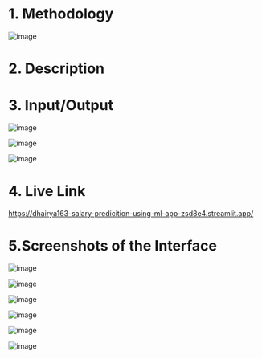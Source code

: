 <!-- # Salary-Predicition-using-ML
Created a WebApp where user can predict Software Developer salary by giving input various number of features such as Country , Level of Education and Work Experience. Salary is predicted using Machine Learning models such as Decision Trees , Linear Regressor and more.

The data is taken from Developer Survey result by StackOverflow 2020. The data is then cleaned and scaled before applying the regression model.

Streamlit library is used to render WebApp and link the model to a WebApp where user can input various fields in port of buttons and sliders and the python script calculates the salary based on the given input using the regression model selected.

# Prerequisites-

streamlit

numpy

pandas

scikit-learn

matplotlib -->

# 1. Methodology
![image](https://user-images.githubusercontent.com/64198273/208200101-b71db1d5-7bd4-48cb-bd1a-cce7a91efceb.png)


<!-- # Steps to run webapp -

Execute command in terminal to run WebApp -

streamlit run {destination_folder}\app.py   -->

# 2. Description 


# 3. Input/Output

![image](https://user-images.githubusercontent.com/64198273/142244172-9b46af1e-d55a-40ad-80ce-33c193af8945.png)

![image](https://user-images.githubusercontent.com/64198273/142241726-8cca9d82-75a4-4266-8166-86c510956a27.png)

![image](https://user-images.githubusercontent.com/64198273/142241789-2af620c5-5070-4952-bedf-d7f564f33eaa.png)

# 4. Live Link

https://dhairya163-salary-predicition-using-ml-app-zsd8e4.streamlit.app/

# 5.Screenshots of the Interface

![image](https://user-images.githubusercontent.com/64198273/144755560-5a8128f5-aafe-4d0b-8c6c-51f57b0f8fa0.png)

![image](https://user-images.githubusercontent.com/64198273/144755567-f57c162f-3062-4817-bc83-52c2e7cc0469.png)

![image](https://user-images.githubusercontent.com/64198273/144755576-db31eeec-976a-4e34-92f3-acc2292433ab.png)

![image](https://user-images.githubusercontent.com/64198273/144755591-9645a2c3-ef5d-42ab-8d20-cada4907b5ea.png)

![image](https://user-images.githubusercontent.com/64198273/144755603-1ba89e48-dbbd-48eb-8b87-ebe9a7c460b7.png)

![image](https://user-images.githubusercontent.com/64198273/144755627-c75effeb-10d3-40af-bf03-813b42b744c3.png)







